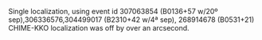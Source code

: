 Single localization, using event id 307063854 (B0136+57 w/20º sep),306336576,304499017 (B2310+42 w/4ª sep), 268914678 (B0531+21) CHIME-KKO localization was off by over an arcsecond. 
